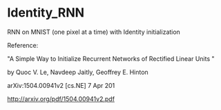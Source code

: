 # Identity_RNN
RNN on MNIST (one pixel at a time) with Identity initialization


Reference: 

"A Simple Way to Initialize Recurrent Networks of Rectified Linear Units "

by Quoc V. Le, Navdeep Jaitly, Geoffrey E. Hinton

arXiv:1504.00941v2 [cs.NE] 7 Apr 201

http://arxiv.org/pdf/1504.00941v2.pdf
